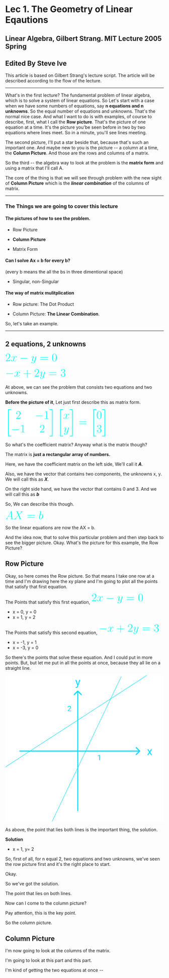 # Lec 1. The Geometry of Linear Eqautions

## Linear Algebra, Gilbert Strang. MIT Lecture 2005 Spring

## Edited By Steve Ive
This article is based on Gilbert Strang's lecture script. The article will be described according to the flow of the lecture.

---

What's in the first lecture? The fundamental problem of linear algebra, which is to solve a system of linear equations. So Let's start with a case when we have some numbers of equations, say **n equations and n unknowns**. So the equal number of equations and unknowns. That's the normal nice case. And what I want to do is with examples, of course to describe, first, what I call the **Row picture**. That's the picture of one equation at a time. It's the picture you'be seen before in two by two equations where lines meet. So in a minute, you'll see lines meeting. 

The second picture, I'll put a star beside that, because that's such an important one. And maybe new to you is the picture -- a column at a time, the **Column Picture**. And those are the rows and columns of a matrix.

So the third -- the algebra way to look at the problem is the **matrix form** and using a matrix that I'll call A.

The core of the thing is that we will see through problem with the new sight of **Column Picture** which is the ***linear combination*** of the columns of matrix.

---

### The Things we are going to cover this lecture

#### The pictures of how to see the problem.

- Row Picture

- **Column Picture**

- Matrix Form

#### Can I solve Ax = b for every b? 
(every b means the all the bs in three dimentional space)

- Singular, non-Singular

#### The way of matrix mulitplication

- Row picture: The Dot Product

- Column Picture: **The Linear Combination**.


So, let's take an example.

---

## 2 equations, 2 unknowns

![](./imgs/lec1/2x-y=0.svg)

![](./imgs/lec1/-x+2y=3.svg)

At above, we can see the problem that consists two equations and two unknowns.

**Before the picture of it**, Let just first describe this as matrix form.

![](./imgs/lec1/2by2.svg)

So what's the coefficient matrix? Anyway what is the matrix though?

The matrix is **just a rectangular array of numbers.**

Here, we have the coefficient matrix on the left side, We'll call it ***A***.

Also, we have the vector that contains two components, the unknowns x, y. We will call this as ***X***.

On the right side hand, we have the vector that contains 0 and 3. And we will call this as ***b***

So, We can describe this though.

![](./imgs/lec1/ax=b.svg)

So the linear equations are now the AX = b.

And the idea now, that to solve this particular problem and then step back to see the bigger picture. Okay. What's the picture for this example, the Row Picture?


## Row Picture

Okay, so here comes the Row picture. So that means I take one row at a time and I'm drawing here the xy plane and I'm going to plot all the points that satisfy that first equation.

The Points that satisfy this first equation, ![](./imgs/lec1/2x-y=0.svg)

- x = 0, y = 0
- x = 1, y = 2

The Points that satisfy this second equation, ![](./imgs/lec1/-x+2y=3.svg)

- x = -1, y = 1
- x = -3, y = 0

So there's the points that solve these equation. And I could put in more points.
But, but let me put in all the points at once, because they all lie on a straight line.

![](./imgs/lec1/graph1.svg)


As above, the point that lies both lines is the important thing, the solution.

**Solution**
- x = 1, y= 2

So, first of all, for n equal 2, two equations and two unknowns, we've seen the row picture first and it's the right place to start.

Okay.

So we've got the solution.

The point that lies on both lines.

Now can I come to the column picture?

Pay attention, this is the key point.

So the column picture.

## Column Picture

I'm now going to look at the columns of the matrix.

I'm going to look at this part and this part.

I'm kind of getting the two equations at once --